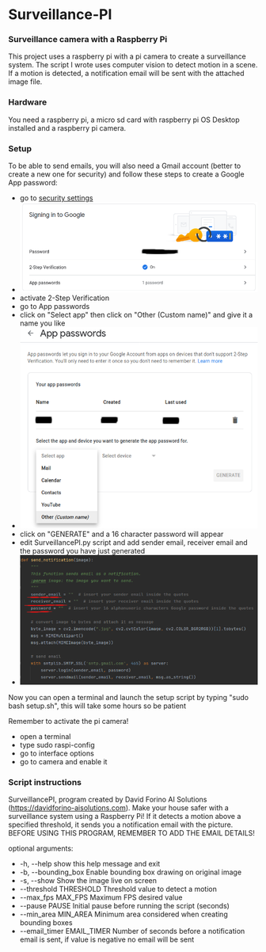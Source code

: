 # Surveillance-PI
### Surveillance camera with a Raspberry Pi

This project uses a raspberry pi with a pi camera to create a surveillance system.
The script I wrote uses computer vision to detect motion in a scene.
If a motion is detected, a notification email will be sent with the attached image file.

### Hardware

You need a raspberry pi, a micro sd card with raspberry pi OS Desktop installed and a raspberry pi camera.

### Setup

To be able to send emails, you will also need a Gmail account (better to create a new one for security) and follow these steps to create a Google App password:
- go to [security settings](https://myaccount.google.com/security)
- ![image1](instruction_images/Signing_into_Google.png)
- activate 2-Step Verification
- go to App passwords
- click on "Select app" then click on "Other (Custom name)" and give it a name you like
- ![image2](instruction_images/app_name.png)
- click on "GENERATE" and a 16 character password will appear
- edit SurveillancePI.py script and add sender email, receiver email and the password you have just generated
- ![image3](instruction_images/changes_on_script.png)

Now you can open a terminal and launch the setup script by typing "sudo bash setup.sh", this will take some hours so be patient

Remember to activate the pi camera!
- open a terminal
- type sudo raspi-config
- go to interface options
- go to camera and enable it

### Script instructions

SurveillancePI, program created by David Forino AI Solutions
(https://davidforino-aisolutions.com). Make your house safer with a
surveillance system using a Raspberry Pi! If it detects a motion above a
specified threshold, it sends you a notification email with the picture.
BEFORE USING THIS PROGRAM, REMEMBER TO ADD THE EMAIL DETAILS!

optional arguments:
-  -h, --help            show this help message and exit
-  -b, --bounding_box    Enable bounding box drawing on original image
-  -s, --show            Show the image live on screen
-  --threshold THRESHOLD Threshold value to detect a motion
-  --max_fps MAX_FPS     Maximum FPS desired value
-  --pause PAUSE         Initial pause before running the script (seconds)
-  --min_area MIN_AREA   Minimum area considered when creating bounding boxes
-  --email_timer EMAIL_TIMER Number of seconds before a notification email is sent, if value is negative no email will be sent
